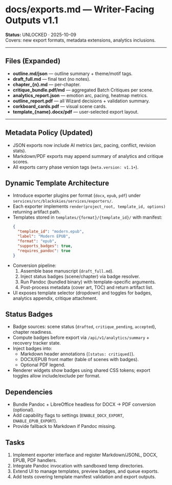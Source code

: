 # docs/exports.md — Writer-Facing Outputs v1.1
**Status:** UNLOCKED · 2025-10-09  
Covers: new export formats, metadata extensions, analytics inclusions.

---

## Files (Expanded)
- **outline.md/json** — outline summary + theme/motif tags.  
- **draft_full.md** — final text (no notes).  
- **chapter_{n}.md** — per-chapter.  
- **critique_bundle.pdf/md** — aggregated Batch Critiques per scene.  
- **analytics_report.json** — emotion arc, pacing, heatmap metrics.  
- **outline_report.pdf** — all Wizard decisions + validation summary.  
- **corkboard_cards.pdf** — visual scene cards.  
- **template_{name}.docx/pdf** — user-selected export layout.

---

## Metadata Policy (Updated)
- JSON exports now include AI metrics (arc, pacing, conflict, revision stats).  
- Markdown/PDF exports may append summary of analytics and critique scores.  
- All exports carry phase version tags (`meta.version: v1.1+`).

## Dynamic Template Architecture
- Introduce exporter plugins per format (`docx`, `epub`, `pdf`) under `services/src/blackskies/services/exporters/`.
- Each exporter implements `render(project_root, template_id, options)` returning artifact path.
- Templates stored in `templates/{format}/{template_id}/` with manifest:
  ```json
  {
    "template_id": "modern.epub",
    "label": "Modern EPUB",
    "format": "epub",
    "supports_badges": true,
    "requires_pandoc": true
  }
  ```
- Conversion pipeline:
  1. Assemble base manuscript (`draft_full.md`).
  2. Inject status badges (scene/chapter) via badge resolver.
  3. Run Pandoc (bundled binary) with template-specific arguments.
  4. Post-process metadata (cover art, TOC) and return artifact list.
- UI exposes template selector (dropdown) and toggles for badges, analytics appendix, critique attachment.

## Status Badges
- Badge sources: scene status (`drafted`, `critique_pending`, `accepted`), chapter readiness.
- Compute badges before export via `/api/v1/analytics/summary` + recovery tracker state.
- Inject badges into:
  - Markdown header annotations (`[status: critiqued]`).
  - DOCX/EPUB front matter (table of scenes with badges).
  - Optional PDF legend.
- Renderer widgets show badges using shared CSS tokens; export toggles allow include/exclude per format.

## Dependencies
- Bundle Pandoc + LibreOffice headless for DOCX → PDF conversion (optional).
- Add capability flags to settings (`ENABLE_DOCX_EXPORT`, `ENABLE_EPUB_EXPORT`).
- Provide fallback to Markdown if Pandoc missing.

## Tasks
1. Implement exporter interface and register Markdown/JSONL, DOCX, EPUB, PDF handlers.
2. Integrate Pandoc invocation with sandboxed temp directories.
3. Extend UI to manage templates, preview badges, and queue exports.
4. Add tests covering template manifest validation and export outputs.
